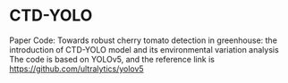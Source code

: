 # CTD-YOLO
Paper Code: Towards robust cherry tomato detection in greenhouse: the introduction of CTD-YOLO model and its environmental variation analysis  
The code is based on YOLOv5, and the reference link is https://github.com/ultralytics/yolov5
